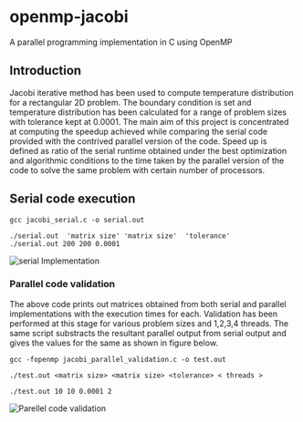 # openmp-jacobi
A parallel programming implementation in C using OpenMP

## Introduction
Jacobi iterative method has been used to compute temperature distribution for a rectangular 2D problem. The boundary condition is set and temperature distribution has been calculated for a range of problem sizes with tolerance kept at 0.0001.
The main aim of this project is concentrated at computing the speedup achieved while comparing the serial code provided with the contrived parallel version of the code.
Speed up is defined as ratio of the serial runtime obtained under the best optimization and algorithmic conditions to the time taken by the parallel version of the code to solve the same problem with certain number of processors.    


## Serial code execution

`gcc jacobi_serial.c -o serial.out`

`./serial.out  'matrix size' 'matrix size'  'tolerance'` <br>
`./serial.out 200 200 0.0001`

![serial Implementation](https://github.com/ashish10alex/openmp-jacobi/blob/master/images/Serial_graph.PNG)


### Parallel code validation 

The above code prints out matrices obtained from both serial and parallel implementations with the execution times for each. Validation has been performed at this stage for various problem sizes and 1,2,3,4 threads. The same script substracts the resultant parallel output from serial output and gives the values for the same as shown in figure below.

`gcc -fopenmp jacobi_parallel_validation.c -o test.out`

`./test.out <matrix size> <matrix size> <tolerance> < threads > `<br>

`./test.out 10 10 0.0001 2`

![Parellel code validation](https://github.com/ashish10alex/openmp-jacobi/blob/master/images/parallel_validation.PNG)
